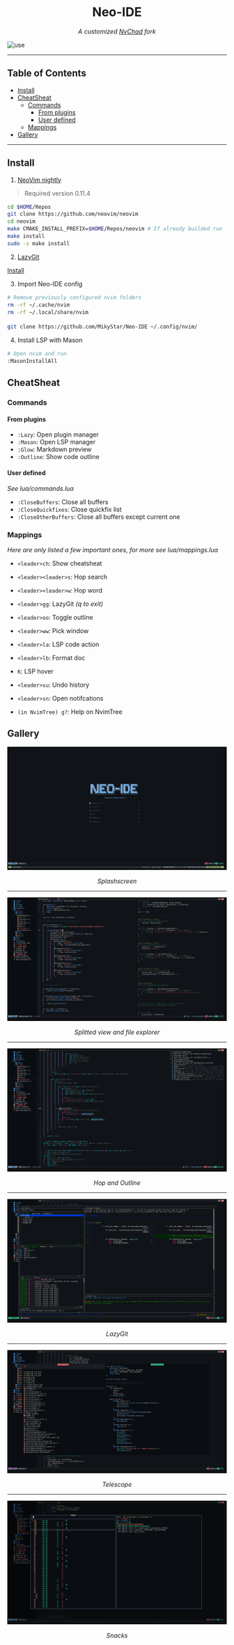 <h1 align="center">Neo-IDE</h1>

<div align="center">
  <i>A customized <a href="https://nvchad.com">NvChad</a> fork</i>
</div>

![use](./assets/use.gif)

---

## Table of Contents

- [Install](#install)
- [CheatSheat](#cheatsheat)
  - [Commands](#commands)
    - [From plugins](#from-plugins)
    - [User defined](#user-defined)
  - [Mappings](#mappings)
- [Gallery](#gallery)

---

## Install

1. [NeoVim nightly](https://github.com/neovim/neovim/blob/master/BUILD.md#quick-start)

> Required version 0.11.4

```sh
cd $HOME/Repos
git clone https://github.com/neovim/neovim
cd neovim
make CMAKE_INSTALL_PREFIX=$HOME/Repos/neovim # If already builded run 'make distclean'
make install
sudo -s make install
```

2. [LazyGit](https://github.com/jesseduffield/lazygit)

[Install](https://github.com/jesseduffield/lazygit?tab=readme-ov-file#binary-releases)

3. Import Neo-IDE config

```sh
# Remove previously configured nvim folders
rm -rf ~/.cache/nvim
rm -rf ~/.local/share/nvim

git clone https://github.com/MikyStar/Neo-IDE ~/.config/nvim/
```

4. Install LSP with Mason

```sh
# Open nvim and run
:MasonInstallAll
```

## CheatSheat

### Commands

#### From plugins

- `:Lazy`: Open plugin manager
- `:Mason`: Open LSP manager
- `:Glow`: Markdown preview
- `:Outline`: Show code outline

#### User defined

_See lua/commands.lua_

- `:CloseBuffers`: Close all buffers
- `:CloseQuickfixes`: Close quickfix list
- `:CloseOtherBuffers`: Close all buffers except current one

### Mappings

_Here are only listed a few important ones, for more see lua/mappings.lua_

- `<leader>ch`: Show cheatsheat

- `<leader><leader>s`: Hop search
- `<leader><leader>w`: Hop word

- `<leader>gg`: LazyGit _(q to exit)_
- `<leader>oo`: Toggle outline
- `<leader>ww`: Pick window

- `<leader>la`: LSP code action
- `<leader>lb`: Format doc
- `K`: LSP hover

- `<leader>su`: Undo history
- `<leader>sn`: Open notifcations

- `(in NvimTree) g?`: Help on NvimTree

## Gallery

![splashscreen](./assets/splashscreen.png)

<div align="center">
  <i>Splashscreen</i>
</div>

---

![splitted view](./assets/splitted-view.png)

<div align="center">
  <i>Splitted view and file explorer</i>
</div>

---

![hop and outline](./assets/hop-outline.png)

<div align="center">
  <i>Hop and Outline</i>
</div>

---

![lazygit](./assets/lazygit.png)

<div align="center">
  <i>LazyGit</i>
</div>

---

![telescope](./assets/telescope.png)

<div align="center">
  <i>Telescope</i>
</div>

---

![snacks](./assets/snacks.png)

<div align="center">
  <i>Snacks</i>
</div>
